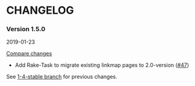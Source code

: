 # CHANGELOG

### Version 1.5.0

2019-01-23

[Compare changes](https://github.com/codevise/pageflow-linkmap-page/compare/1-4-stable...v1.5.0)

- Add Rake-Task to migrate existing linkmap pages to 2.0-version
  ([#47](https://github.com/codevise/pageflow-linkmap-page/pull/47))

See
[1-4-stable branch](https://github.com/codevise/pageflow-linkmap-page/blob/1-4-stable/CHANGELOG.md)
for previous changes.
